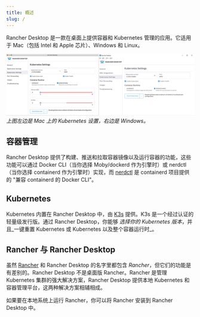 ```yaml
---
title: 概述
slug: /
---
```


Rancher Desktop 是一款在桌面上提供容器和 Kubernetes 管理的应用。它适用于 Mac（包括 Intel 和 Apple 芯片）、Windows 和 Linux。

![](../img/intro/intro.png)
_上图左边是 Mac 上的 Kubernetes 设置，右边是 Windows。_

## 容器管理

Rancher Desktop 提供了构建、推送和拉取容器镜像以及运行容器的功能，这些功能可以通过 Docker CLI（当你选择 Moby/dockerd 作为引擎时）或 nerdctl（当你选择 containerd 作为引擎时）实现，而 [nerdctl](https://github.com/containerd/nerdctl) 是 containerd 项目提供的 "兼容 containerd 的 Docker CLI"。

## Kubernetes

Kubernetes 内置在 Rancher Desktop 中，由 [K3s](https://k3s.io/) 提供。K3s 是一个经过认证的轻量级发行版。通过 Rancher Desktop，你能够 _选择你的 Kubernetes 版本_，并且_一键重置 Kubernetes 或 Kubernetes 以及整个容器运行时_。

## Rancher 与 Rancher Desktop

虽然 [Rancher](https://rancher.com/) 和 Rancher Desktop 的名字里都包含 _Rancher_，但它们的功能是有差别的。Rancher Desktop 不是桌面版 Rancher。Rancher 是管理 Kubernetes 集群的强大解决方案，Rancher Desktop 提供本地 Kubernetes 和容器管理平台，这两种解决方案相辅相成。

如果要在本地系统上运行 Rancher，你可以将 Rancher 安装到 Rancher Desktop 中。
